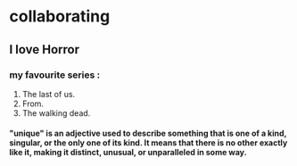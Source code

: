 # collaborating 

##  **I love Horror**
### my favourite series :
1. The last of us.
2. From.
3. The walking dead.
 
 #### **"unique"** is an adjective used to describe something that is one of a kind, singular, or the only one of its kind. It means that there is no other exactly like it, making it distinct, unusual, or unparalleled in some way.